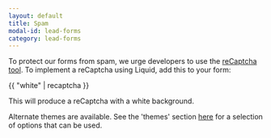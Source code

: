 ```yaml
---
layout: default
title: Spam
modal-id: lead-forms
category: lead-forms
---
```

To protect our forms from spam, we urge developers to use the [reCaptcha tool](https://www.google.com/recaptcha/intro/). To implement a reCaptcha
using Liquid, add this to your form:

  {{ "white" | recaptcha }}

This will produce a reCaptcha with a white background.

Alternate themes are available. See the 'themes' section
[here](https://developers.google.com/recaptcha/old/docs/customization) for a
selection of options that can be used.
